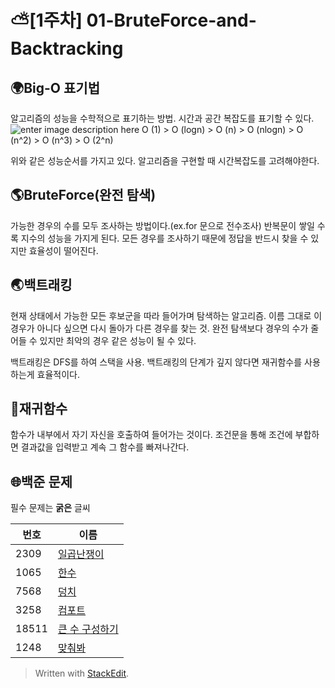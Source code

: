 

# ⛅[1주차] 01-BruteForce-and-Backtracking

</hr>

  

## 🌍Big-O 표기법

알고리즘의 성능을 수학적으로 표기하는 방법. 시간과 공간 복잡도를 표기할 수 있다.
![enter image description here](https://img1.daumcdn.net/thumb/R1280x0/?scode=mtistory2&fname=https://blog.kakaocdn.net/dn/bAsoe5/btrNAyOWbMh/4K0M6kM1nLX9JrsBumbDFk/img.png)
O (1) > O (logn) > O (n) > O (nlogn) > O (n^2) > O (n^3) > O (2^n)

위와 같은 성능순서를 가지고 있다. 알고리즘을 구현할 때 시간복잡도를 고려해야한다.

  

## 🌎BruteForce(완전 탐색)

가능한 경우의 수를 모두 조사하는 방법이다.(ex.for 문으로 전수조사) 반복문이 쌓일 수록 지수의 성능을 가지게 된다. 모든 경우를 조사하기 때문에 정답을 반드시 찾을 수 있지만 효율성이 떨어진다.

  

## 🌏백트래킹

현재 상태에서 가능한 모든 후보군을 따라 들어가며 탐색하는 알고리즘. 이름 그대로 이 경우가 아니다 싶으면 다시 돌아가 다른 경우를 찾는 것. 완전 탐색보다 경우의 수가 줄어들 수 있지만 최악의 경우 같은 성능이 될 수 있다.

백트래킹은 DFS를 하여 스택을 사용. 백트래킹의 단계가 깊지 않다면 재귀함수를 사용하는게 효율적이다.

  

## 🌌재귀함수

함수가 내부에서 자기 자신을 호출하여 들어가는 것이다. 조건문을 통해 조건에 부합하면 결과값을 입력받고 계속 그 함수를 빠져나간다.

  

</hr>

  

## 🌐백준 문제
필수 문제는 **굵은** 글씨

|번호|이름  |
|--|--|
|2309  |[일곱난쟁이](https://www.acmicpc.net/problem/2309)  |
|1065  |[한수](https://www.acmicpc.net/problem/1065)  |
|7568  |[덩치](https://www.acmicpc.net/problem/7568)  |
|3258  |[컴포트](https://www.acmicpc.net/problem/3258)  |
|18511  |[큰 수 구성하기](https://www.acmicpc.net/problem/18511)  |
|1248  |[맞춰봐](https://www.acmicpc.net/problem/1248)  |


> Written with [StackEdit](https://stackedit.io/).